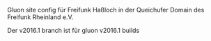 Gluon site config für Freifunk Haßloch in der Queichufer Domain des Freifunk Rheinland e.V.

Der v2016.1 branch ist für gluon v2016.1 builds
